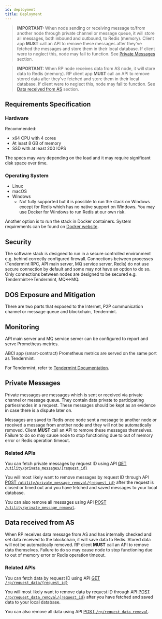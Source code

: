 ```yaml
---
id: deployment
title: Deployment
---
```


> **IMPORTANT:** When node sending or receiving message to/from another node through private channel or message queue, it will store all messages, both inbound and outbound, to Redis (memory). Client app **MUST** call an API to remove these messages after they've fetched the messages and store them in their local database. If client were to neglect this, node may fail to function. See [Private Messages](#private-messages) section.

> **IMPORTANT:** When RP node receives data from AS node, it will store data to Redis (memory). RP client app **MUST** call an API to remove stored data after they've fetched and store them in their local database. If client were to neglect this, node may fail to function. See [Data received from AS](#data-received-from-as) section.

## Requirements Specification

### Hardware

Recommended:

- x64 CPU with 4 cores
- At least 8 GB of memory
- SSD with at least 200 IOPS

The specs may vary depending on the load and it may require significant disk space over time.

### Operating System

- Linux
- macOS
- Windows
  - Not fully supported but it is possible to run the stack on Windows except for Redis which has no native support on Windows. You may use Docker for Windows to run Redis at our own risk.

Another option is to run the stack in Docker containers. System requirements can be found on [Docker website](https://docs.docker.com/).

## Security

The software stack is designed to run in a secure controlled environment e.g. behind correctly configured firewall. Connections between processes (Tendermint RPC, API main server, MQ service server, Redis) do not use secure connection by default and some may not have an option to do so. Only connections between nodes are designed to be secured e.g. Tendermint<->Tendermint, MQ<->MQ.

## DOS Exposure and Mitigation

There are two parts that exposed to the Internet, P2P communication channel or message queue and blockchain, Tendermint.

[//]: # (@todo mitigation)

## Monitoring

API main server and MQ service server can be configured to report and serve Prometheus metrics.

ABCI app (smart-contract) Prometheus metrics are served on the same port as Tendermint.

For Tendermint, refer to [Tendermint Documentation](https://tendermint.com/docs/tendermint-core/running-in-production.html#monitoring-tendermint).

## Private Messages

Private messages are messages which is sent or received via private channel or message queue. They contain data private to participating parties/nodes in a request. These messages should be kept as an evidence in case there is a dispute later on.

Messages are saved to Redis once node sent a message to another node or received a message from another node and they will not be automatically removed. Client **MUST** call an API to remove these messages themselves. Failure to do so may cause node to stop functioning due to out of memory error or Redis operation timeout.

### Related APIs

You can fetch private messages by request ID using API [GET `/utility/private_messages/{request_id}`](https://app.swaggerhub.com/apis/NDID/utility/3.0#/default/get_utility_private_messages__request_id_)

You will most likely want to remove messages by request ID through API [POST `/utility/private_message_removal/{request_id}`](https://app.swaggerhub.com/apis/NDID/utility/3.0#/default/post_utility_private_message_removal__request_id_) after the request is closed or timed out and you have fetched and saved messages to your local database.

You can also remove all messages using API [POST `/utility/private_message_removal`](https://app.swaggerhub.com/apis/NDID/utility/3.0#/default/post_utility_private_message_removal).

## Data received from AS

When RP receives data message from AS and has internally checked and set data received to the blockchain, it will save data to Redis. Stored data will not be automatically removed. RP client **MUST** call an API to remove data themselves. Failure to do so may cause node to stop functioning due to out of memory error or Redis operation timeout.

### Related APIs

You can fetch data by request ID using API [GET `/rp/request_data/{request_id}`](https://app.swaggerhub.com/apis/NDID/relying_party_api/3.0#/default/get_request_data)

You will most likely want to remove data by request ID through API [POST `/rp/request_data_removal/{request_id}`](https://app.swaggerhub.com/apis/NDID/relying_party_api/3.0#/default/post_rp_request_data_removal__request_id_) after you have fetched and saved data to your local database.

You can also remove all data using API [POST `/rp/request_data_removal`](https://app.swaggerhub.com/apis/NDID/utility/3.0#/default/post_utility_private_message_removal).
